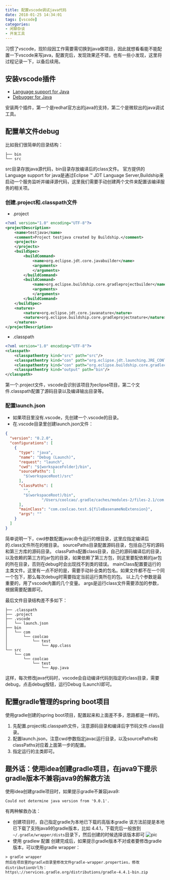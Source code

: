 ```yaml
---
title: 配置vscode调试java代码
date: 2018-01-25 14:34:01
tags: [vscode]
categories:
- 闲聊杂谈
- 开发工具
---
```


习惯了vscode，现阶段因工作需要需切换到java做项目，因此就想看看能不能配置一下vscode来写java，配置完后，发现效果还不错，也有一些小发现，这里将过程记录一下，以备后续用。

<!-- more -->

## 安装vscode插件
- [Language support for Java](https://marketplace.visualstudio.com/items?itemName=redhat.java)
- [Debugger for Java](https://marketplace.visualstudio.com/items?itemName=vscjava.vscode-java-debug)

安装两个插件，第一个是redhat官方出的java的支持，第二个是微软出的java调试工具。

## 配置单文件debug
比如我们很简单的目录结构：
```
├── bin
└── src
```
src目录存放java源代码，bin目录存放编译后的class文件。
官方提供的Language support for java是通过Eclipse ™ JDT Language Server,Buildship来启动一个服务监听并编译源代码，这里我们需要手动创建两个文件来配置该编译服务的相关项。
### 创建.project和.classpath文件
- .project
```xml
<?xml version="1.0" encoding="UTF-8"?>
<projectDescription>
	<name>testjava</name>
	<comment>Project testjava created by Buildship.</comment>
	<projects>
	</projects>
	<buildSpec>
		<buildCommand>
			<name>org.eclipse.jdt.core.javabuilder</name>
			<arguments>
			</arguments>
		</buildCommand>
		<buildCommand>
			<name>org.eclipse.buildship.core.gradleprojectbuilder</name>
			<arguments>
			</arguments>
		</buildCommand>
	</buildSpec>
	<natures>
		<nature>org.eclipse.jdt.core.javanature</nature>
		<nature>org.eclipse.buildship.core.gradleprojectnature</nature>
	</natures>
</projectDescription>
```

- .classpath
```xml
<?xml version="1.0" encoding="UTF-8"?>
<classpath>
	<classpathentry kind="src" path="src"/>
	<classpathentry kind="con" path="org.eclipse.jdt.launching.JRE_CONTAINER/org.eclipse.jdt.internal.debug.ui.launcher.StandardVMType/JavaSE-1.8/"/>
	<classpathentry kind="con" path="org.eclipse.buildship.core.gradleclasspathcontainer"/>
	<classpathentry kind="output" path="bin"/>
</classpath>
```

第一个.project文件，vscode会识别该项目为eclipse项目，第二个文件.classpath配置了源码目录以及编译输出目录等。

### 配置launch.json
- 如果项目里没有.vscode，先创建一个.vscode的目录。
- 在.vscode目录里创建launch.json文件：
 ```json
 {
   "version": "0.2.0",
   "configurations": [
     {
       "type": "java",
       "name": "Debug (Launch)",
       "request": "launch",
       "cwd": "${workspaceFolder}/bin",
       "sourcePaths": [
         "$(workspaceRoot)/src"
       ],
       "classPaths": [
         "",
         "$(workspaceRoot)/bin",
				 "/Users/coolcao/.gradle/caches/modules-2/files-2.1/com.fasterxml.jackson.core/jackson-databind/2.4.1/f07c773f7b3a03c3801d405cadbdc93f7548e321/jackson-databind-2.4.1.jar",
       ],
       "mainClass": "com.coolcao.test.${fileBasenameNoExtension}",
       "args": ""
     }
   ]
 }
 ```
 简单说明一下，cwd参数配置javac命令运行的根目录，这里应指定编译后的.class文件所在的根目录。
 sourcePaths目录配置源码目录，包括自己写的源码和第三方库的源码目录。
 classPaths配置class目录，自己的源码编译后的目录，以及依赖的第三方的jar包的目录，如果依赖了第三方包，则这里要配依赖的jar包的所在目录，否则在debug时会出现找不到类的错误。
 mainClass配置要运行的主类文件。这里有一点不好的是，需要手动补全类的包名。如果文件都不在一个同一个包下，那么每次debug时需要指定当前运行类所在的包。
 以上几个参数是最重要的，用了vscode内置的几个变量。
 args是运行class文件需要添加的参数，根据需要配置即可。

最后文件目录结构差不多如下：
```
├── .classpath
├── .project
├── .vscode
│   └── launch.json
├── bin
│   └── com
│       └── coolcao
│           └── test
│               └── App.class
└── src
    └── com
        └── coolcao
            └── test
                └── App.java
```
这样，每次修改java代码时，vscode会自动编译代码到指定的class目录，需要debug，点击debug按钮，运行Debug (Launch)即可。

## 配置gradle管理的spring boot项目
使用gradle创建的spring boot项目，配置起来和上面差不多，思路都是一样的。
1. 先配置.project和.classpath文件，注意源码目录和编译后字节码文件.class目录。
2. 配置launch.json，注意cwd参数指定javac运行目录，以及sourcePaths和classPaths对应着上面第一步的配置。
3. 指定运行的主类即可。

## 题外话：使用idea创建gradle项目，在java9下提示gradle版本不兼容java9的解救方法
使用idea创建gradle项目时，如果提示gradle不兼容java9:
```
Could not determine java version from '9.0.1'.
```
有两种解救办法：
* 创建项目时，自己指定gradle为本地已下载的高版本gradle
 该方法前提是本地已下载了支持java9的gradle版本，比如 4.4.1，下载完后一般放到`~/.gradle/wrapper/dists`目录下，然后创建的时候选择该版本即可
  ![pic](http://7xt3oh.com2.z0.glb.clouddn.com/blog/idea_gradle.png)
* 使用 gradlew 配置
创建完成后，如果提示gradle版本不对或者要修改gradle版本，可以使用gradle wrapper：
```
> gradle wrapper
然后在项目里的gradle目录里修改文件gradle-wrapper.properties，修改distributionUrl为：
https\://services.gradle.org/distributions/gradle-4.4.1-bin.zip
```
